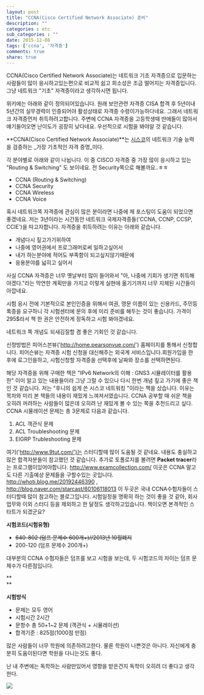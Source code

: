 ```yaml
---
layout: post
title: "CCNA(Cisco Certified Network Associate) 준비"
description: ""
categories : etc
sub_categories : ""
date: 2015-12-08
tags: ['ccna', '자격증']
comments: true
share: true
---
```


CCNA(Cisco Certified Network Associate)는 네트워크 기초 자격증으로 입문하는 사람들이 많이 응시하고있는편으로
비교적 쉽고 희소성은 조금 떨어지는 자격증입니다. 그냥 네트워크 "기초" 자격증이라고 생각하시면 됩니다.

위키에는 아래와 같이 정의되어있습니다. 원래 보안관련 자격증 CISA 합격 후 5년이내 5년간의 실무경력이 인증되어야 활성상태로 자격증
수령이가능하다네요. 그래서 네트워크 자격증먼저 취득하려고합니다. 주변에 CCNA 자격증을 고등학생때 딴애들이 많아서 얘기들어오면 난이도가
굉장히 낮다네요. 우선적으로 시험을 봐야알 것 같습니다.

  

**CCNA(Cisco Certified Network Associate)**는 [시스코](http://www.cisco.com/web/KR/index.html)의 네트워크 기술 능력을 검증하는 _가장 기초적인 자격 증명_이다.

각 분야별로 아래와 같이 나뉩니다. 이 중 CISCO 자격증 중 가장 많이 응시하고 있는 "Routing & Switching" 도
보이네요. 전 Security쪽으로 해볼까요..ㅎㅎ

  * CCNA (Routing & Switching)
  * CCNA Security
  * CCNA Wireless
  * CCNA Voice

  

혹시 네트워크쪽 자격증에 관심이 많은 분이라면 나중에 제 포스팅이 도움이 되었으면 좋겠네요. 저는 3년이라는 시간동안 네트워크
국제자격증들('CCNA, CCNP, CCSP, CCIE')을 따고자합니다. 자격증을 취득하려는 이유는 아래와 같습니다.

  * 개념다시 짚고가기위하여
  * 나중에 영어권에서 프로그래머로써 일하고싶어서
  * 내가 하는분야에 적어도 부족함이 되고싶지않기때문에
  * 응용분야를 넓히고 싶어서

사실 CCNA 자격증은 너무 옛날부터 많이 들어와서 "아, 나중에 기회가 생기면 취득해야겠다."라는 막연한 계획만을 가지고 이렇게 실현에
옮기기까지 너무 지체된 시간들이 아깝네요.

  

시험 응시 전에 기본적으로 본인인증을 위해서 여권, 영문 이름이 있는 신용카드, 주민등록증을 요구하니 각 시험센터에 문의 후에 미리 준비를
해두는 것이 좋습니다. 가격이 295$라서 책 한 권은 안전하게 정독하고 시험 봐야겠네요.

네트워크 쪽 개념도 되새김질할 겸 좋은 기회인 것 같습니다.

신청방법은 피어스븐뷰('http://home.pearsonvue.com/') 홈페이지를 통해서 신청합니다. 피어슨뷰는 자격증 시험 신청을
대신해주는 외국계 서비스입니다.회원가입을 한 후에 로그인을하고, 시험신청할 자격증을 선택후에 날짜와 장소를 선택하면된다.

  

해당 자격증을 위해 구매한 책은 "IPv6 Network의 이해 : GNS3 시뮬레이터를 활용한" 이미 알고 있는 내용들이라 그냥 그럴 수
있으나 다시 한번 개념 짚고 가기에 좋은 책인 것 같습니다. 저는 "후니의 쉽게 쓴 시스코 네트워킹 "이라는 책을 샀습니다. 이유는 목차와
미리 본 책들의 내용이 재밌게 느껴져서였습니다. CCNA 공부할 때 쉬운 책을 오히려 꺼려하는 사람들이 많은데 오히려 난 재밌게 볼 수 있는
쪽을 추천드리고 싶다. CCNA 시물레이션 문제는 총 3문제로 다음과 같습니다.

  1. ACL 객관식 문제
  2. ACL Troubleshooting 문제
  3. EIGRP Trubleshooting 문제

  

여기('http://www.9tut.com/')는 스터디할때 많이 도움될 것 같네요. 내용도 충실하고 많은 합격자분들이 참고했던 것
같습니다. 추가로 토폴로지를 볼려면 **Packet tracer**라는 프로그램이있어야합니다.
http://www.examcollection.com/ 이곳은 CCNA 말고도 다른 기출예상 문제들을 구할수있는 곳입니다.
http://whoti.blog.me/20192446390 , http://blog.naver.com/starcast/60106118013
이 두곳은 국내 CCNA수험자들이 스터디할때 많이 참고하는 블로그입니다. 시험일정을 명확히 하는 것이 좋을 것 같아, 회사 업무와 이외
스터디 등을 제외하고 한 달정도 생각하고있습니다. 책이오면 본격적인 스타트가 되겠군요?

  

**시험코드(시험유형)**

  * <strike>640-802 (덤프 문제수 600개+)//2013년 10월폐지</strike>
  * 200-120 (덤프 문제수 200개+)

대부분의 CCNA 수험자들은 덤프를 보고 시험을 보는데, 두 시험코드의 차이는 덤프 문제수가 다른점입니다.

**  
**

**시험방식**

  * 문제는 모두 영어
  * 시험시간 2시간
  * 문항수 총 50+1~2 문제 (객관식 + 시뮬레이션)
  * 합격기준 : 825점(1000점 만점)

  

많은 사람들이 너무 학원에 의존하려고한다. 물론 학원이 나쁜것은 아니다. 자신에게 충분히 도움이된다면 학원을 다니는것도 좋다.

난 내 주변에는 독학하는 사람만있어서 영향을 받은건지 독학이 오히려 더 좋다고 생각한다.

  

![](/assets/images/posts/411/25462C4156666E60146070.PNG)

  

  

  

